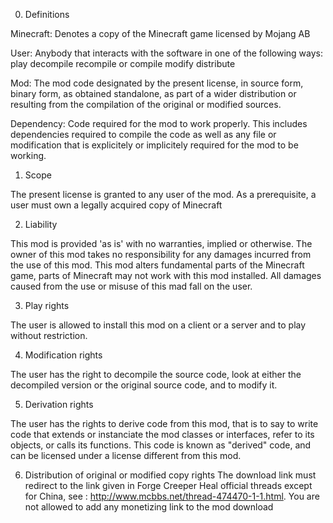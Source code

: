 0. Definitions
 
Minecraft: Denotes a copy of the Minecraft game licensed by Mojang AB
 
User: Anybody that interacts with the software in one of the following ways:
play
decompile
recompile or compile
modify
distribute
 
Mod: The mod code designated by the present license, in source form, binary form, as obtained standalone, as part of a wider distribution or resulting from the compilation of the original or modified sources.
 
Dependency: Code required for the mod to work properly. This includes dependencies required to compile the code as well as any file or modification that is explicitely or implicitely required for the mod to be working.
 
1. Scope
 
The present license is granted to any user of the mod. As a prerequisite, a user must own a legally acquired copy of Minecraft
 
2. Liability
 
This mod is provided 'as is' with no warranties, implied or otherwise. The owner of this mod takes no responsibility for any damages incurred from the use of this mod. This mod alters fundamental parts of the Minecraft game, parts of Minecraft may not work with this mod installed. All damages caused from the use or misuse of this mad fall on the user.
 
3. Play rights
 
The user is allowed to install this mod on a client or a server and to play without restriction.
 
4. Modification rights
 
The user has the right to decompile the source code, look at either the decompiled version or the original source code, and to modify it.
 
5. Derivation rights
 
The user has the rights to derive code from this mod, that is to say to write code that extends or instanciate the mod classes or interfaces, refer to its objects, or calls its functions. This code is known as "derived" code, and can be licensed under a license different from this mod.

6. Distribution of original or modified copy rights
The download link must redirect to the link given in Forge Creeper Heal official threads except for China, see : http://www.mcbbs.net/thread-474470-1-1.html.
You are not allowed to add any monetizing link to the mod download